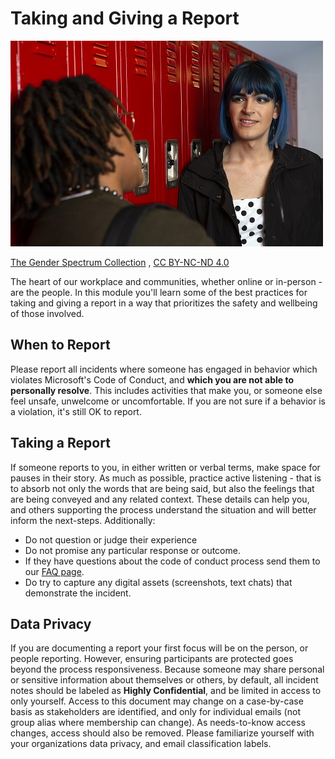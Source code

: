 # Taking and Giving a Report

![a non-binary femme student talking to a someone in front of a locker](../images/reporting.jpg)

[The Gender Spectrum Collection](https://creativecommons.org/licenses/by-nc-nd/4.0/) , [CC BY-NC-ND 4.0](https://creativecommons.org/licenses/by-nc-nd/4.0/)

The heart of our workplace and communities, whether online or in-person  - are the people.   In this module you'll learn some of the best practices for taking and giving a report in a way that prioritizes the safety and wellbeing of those involved.

## When to Report

Please report all incidents where someone has engaged in behavior which violates Microsoft's Code of Conduct, and **which you are not able to personally resolve**. This includes activities that make you, or someone else feel unsafe, unwelcome or uncomfortable.   If you are not sure if a behavior is a violation, it's still OK to report.

## Taking a Report

If someone reports to you, in either written or verbal terms, make space for pauses in their story.  As much as possible, practice active listening - that is to absorb not only the words that are being said, but also the feelings that are being conveyed and any related context. These details can help you, and others supporting the process understand the situation and will better inform the next-steps.  Additionally:
* Do not question or judge their experience
* Do not promise any particular response or outcome.
* If they have questions about the code of conduct process send them to our [FAQ page](https://opensource.microsoft.com/codeofconduct/faq/).
* Do try to capture any digital assets (screenshots, text chats) that demonstrate the incident.

## Data Privacy

If you are documenting a report your first focus will be on the person, or people reporting.  However, ensuring participants are protected goes beyond the process responsiveness. Because someone may share personal or sensitive information about themselves or others, by default, all incident notes should be labeled as **Highly Confidential**, and be limited in access to only yourself.  Access to this document may change on a case-by-case basis as stakeholders are identified, and only for individual emails (not group alias where membership can change).  As needs-to-know access changes, access should also be removed.  Please familiarize yourself with your organizations data privacy, and email classification labels.

